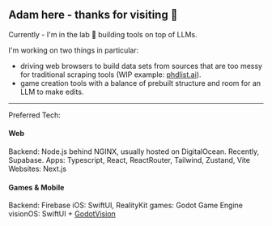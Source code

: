 ## Adam here - thanks for visiting 👋

Currently - I'm in the lab 🧪 building tools on top of LLMs.

I'm working on two things in particular:
- driving web browsers to build data sets from sources that are too messy for traditional scraping tools (WIP example: [phdlist.ai](https://phdlist.ai/)).
- game creation tools with a balance of prebuilt structure and room for an LLM to make edits.
---
Preferred Tech:
#### Web
Backend: Node.js behind NGINX, usually hosted on DigitalOcean. Recently, Supabase. 
Apps: Typescript, React, ReactRouter, Tailwind, Zustand, Vite
Websites: Next.js

#### Games & Mobile
Backend: Firebase
iOS: SwiftUI, RealityKit
games: Godot Game Engine
visionOS: SwiftUI + [GodotVision](https://github.com/kevinw/GodotVision)

<!--
**adamwatters/adamwatters** is a ✨ _special_ ✨ repository because its `README.md` (this file) appears on your GitHub profile.

Here are some ideas to get you started:

- 🔭 I’m currently working on ...
- 🌱 I’m currently learning ...
- 👯 I’m looking to collaborate on ...
- 🤔 I’m looking for help with ...
- 💬 Ask me about ...
- 📫 How to reach me: ...
- 😄 Pronouns: ...
- ⚡ Fun fact: ...
-->
